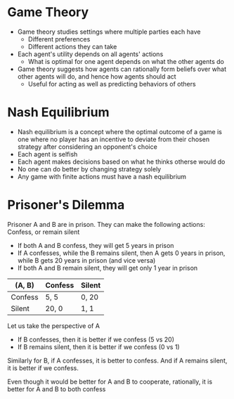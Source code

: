 # Game Theory

- Game theory studies settings where multiple parties each have
  - Different preferences
  - Different actions they can take
- Each agent's utility depends on all agents' actions
  - What is optimal for one agent depends on what the other agents do
- Game theory suggests how agents can rationally form beliefs over what other agents will do, and hence how agents should act
  - Useful for acting as well as predicting behaviors of others

# Nash Equilibrium

- Nash equilibrium is a concept where the optimal outcome of a game is one where no player has an incentive to deviate from their chosen strategy after considering an opponent's choice
- Each agent is selfish
- Each agent makes decisions based on what he thinks otherse would do
- No one can do better by changing strategy solely
- Any game with finite actions must have a nash equilibrium

# Prisoner's Dilemma

Prisoner A and B are in prison. They can make the following actions: Confess, or remain silent

- If both A and B confess, they will get 5 years in prison
- If A confesses, while the B remains silent, then A gets 0 years in prison, while B gets 20 years in prison (and vice versa)
- If both A and B remain silent, they will get only 1 year in prison

| (A, B)  | Confess | Silent |
| ------- | ------- | ------ |
| Confess | 5, 5    | 0, 20  |
| Silent  | 20, 0   | 1, 1   |

Let us take the perspective of A

- If B confesses, then it is better if we confess (5 vs 20)
- If B remains silent, then it is better if we confess (0 vs 1)

Similarly for B, if A confesses, it is better to confess. And if A remains silent, it is better if we confess.

Even though it would be better for A and B to cooperate, rationally, it is better for A and B to both confess
